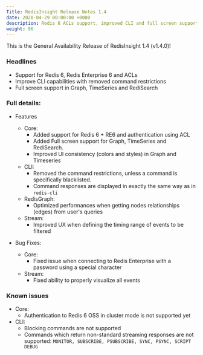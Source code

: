 ```yaml
---
Title: RedisInsight Release Notes 1.4 
date: 2020-04-29 00:00:00 +0000
description: Redis 6 ACLs support, improved CLI and full screen support in Graph, TimeSeries and RedisSearch
weight: 96
---
```


This is the General Availability Release of RedisInsight 1.4 (v1.4.0)!

### Headlines

- Support for Redis 6, Redis Enterprise 6 and ACLs
- Improve CLI capabilities with removed command restrictions
- Full screen support in Graph, TimeSeries and RediSearch

### Full details:

- Features
    - Core:
        - Added support for Redis 6 + RE6 and authentication using ACL
        - Added Full screen support for Graph, TimeSeries and RediSearch.  
        - Improved UI consistency (colors and styles) in Graph and Timeseries
    - CLI:
        - Removed the command restrictions, unless a command is specifically blacklisted.
        - Command responses are displayed in exactly the same way as in `redis-cli`
    - RedisGraph:
        - Optimized performances when getting nodes relationships (edges) from user's queries
    - Stream:
        - Improved UX when defining the timing range of events to be filtered

- Bug Fixes:
    - Core:
        - Fixed issue when connecting to Redis Enterprise with a password using a special character
    - Stream:
        - Fixed ability to properly visualize all events

### Known issues

- Core:
    - Authentication to Redis 6 OSS in cluster mode is not supported yet
- CLI:
    - Blocking commands are not supported
    - Commands which return non-standard streaming responses are not supported: `MONITOR, SUBSCRIBE, PSUBSCRIBE, SYNC, PSYNC, SCRIPT DEBUG`
